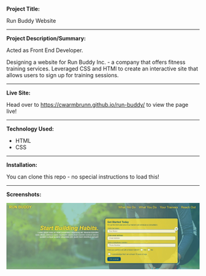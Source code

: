 **Project Title:**

Run Buddy Website

---

**Project Description/Summary:**

Acted as Front End Developer. 

Designing a website for Run Buddy Inc. - a company that offers fitness training services. Leveraged CSS and HTMl to create an interactive site that allows users to sign up for training sessions.

---

**Live Site:**

Head over to https://cwarmbrunn.github.io/run-buddy/
to view the page live!

---

**Technology Used:**

- HTML
- CSS

---

**Installation:**

You can clone this repo - no special instructions to load this!

---

**Screenshots:**

![Screenshot of my portfolio main page](./assets/images/run-buddy-screenshot.jpg)
